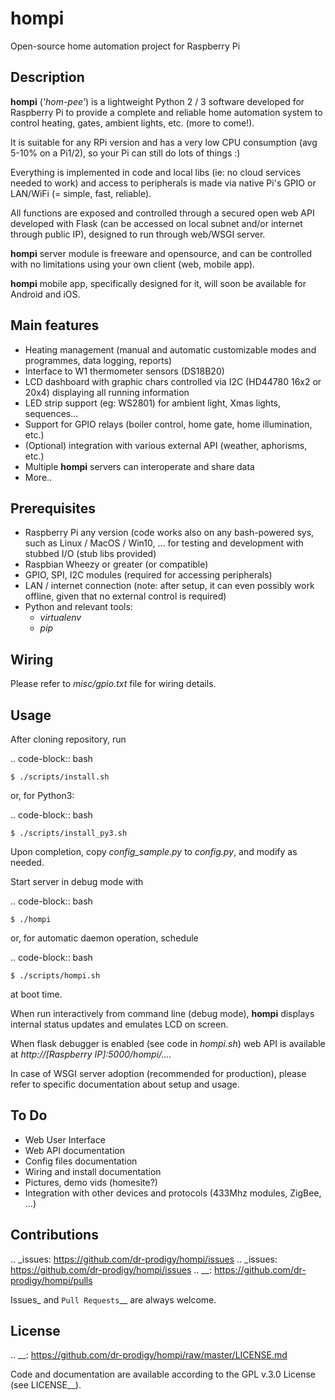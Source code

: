 hompi
=====

Open-source home automation project for Raspberry Pi


Description
-----------

**hompi** (*'hom-pee'*) is a lightweight Python 2 / 3 software developed
for Raspberry Pi to provide a complete and reliable home automation system
to control heating, gates, ambient lights, etc. (more to come!).

It is suitable for any RPi version and has a very low CPU consumption
(avg 5-10% on a Pi1/2), so your Pi can still do lots of things :)

Everything is implemented in code and local libs (ie: no cloud services needed
to work) and access to peripherals is made via native Pi's GPIO or LAN/WiFi
(= simple, fast, reliable).

All functions are exposed and controlled through a secured open web API
developed with Flask (can be accessed on local subnet and/or internet through
public IP), designed to run through web/WSGI server.

**hompi** server module is freeware and opensource, and can be controlled with
no limitations using your own client (web, mobile app).

**hompi** mobile app, specifically designed for it, will soon be available for
Android and iOS.


Main features
-------------

* Heating management (manual and automatic customizable modes and programmes,
data logging, reports)
* Interface to W1 thermometer sensors (DS18B20)
* LCD dashboard with graphic chars controlled via I2C (HD44780 16x2 or 20x4)
displaying all running information
* LED strip support (eg: WS2801) for ambient light, Xmas lights, sequences...
* Support for GPIO relays (boiler control, home gate, home illumination, etc.)
* (Optional) integration with various external API (weather, aphorisms, etc.)
* Multiple **hompi** servers can interoperate and share data
* More..


Prerequisites
-------------

* Raspberry Pi any version (code works also on any bash-powered sys, such as
Linux / MacOS / Win10, ... for testing and development with stubbed I/O (stub
libs provided)
* Raspbian Wheezy or greater (or compatible)
* GPIO, SPI, I2C modules (required for accessing peripherals)
* LAN / internet connection (note: after setup, it can even possibly
work offline, given that no external control is required)
* Python and relevant tools:
    * *virtualenv*
    * *pip*


Wiring
------

Please refer to *misc/gpio.txt* file for wiring details.


Usage
-----

After cloning repository, run

.. code-block:: bash

    $ ./scripts/install.sh
    
or, for Python3:

.. code-block:: bash

    $ ./scripts/install_py3.sh

Upon completion, copy *config_sample.py* to *config.py*, and modify as needed.

Start server in debug mode with

.. code-block:: bash

    $ ./hompi

or, for automatic daemon operation, schedule

.. code-block:: bash

    $ ./scripts/hompi.sh

at boot time.

When run interactively from command line (debug mode), **hompi** displays
internal status updates and emulates LCD on screen.

When flask debugger is enabled (see code in *hompi.sh*) web API is
available at *http://[Raspberry IP]:5000/hompi/....*

In case of WSGI server adoption (recommended for production), please refer to
specific documentation about setup and usage.


To Do
-----

* Web User Interface
* Web API documentation
* Config files documentation
* Wiring and install documentation
* Pictures, demo vids (homesite?)
* Integration with other devices and protocols (433Mhz modules, ZigBee, ...)


Contributions
-------------

.. _issues: https://github.com/dr-prodigy/hompi/issues
.. _issues: https://github.com/dr-prodigy/hompi/issues
.. __: https://github.com/dr-prodigy/hompi/pulls

Issues_ and `Pull Requests`__ are always welcome.


License
-------

.. __: https://github.com/dr-prodigy/hompi/raw/master/LICENSE.md

Code and documentation are available according to the GPL v.3.0 License
(see LICENSE__).
